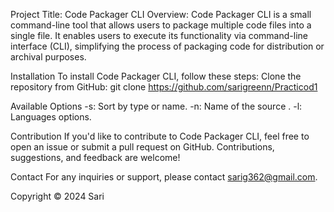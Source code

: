 Project Title: Code Packager CLI Overview: Code Packager CLI is a small command-line tool that allows users to package multiple code files into a single file. It enables users to execute its functionality via command-line interface (CLI), simplifying the process of packaging code for distribution or archival purposes.

Installation To install Code Packager CLI, follow these steps: Clone the repository from GitHub: git clone https://github.com/sarigreenn/Practicod1

Available Options -s: Sort by type or name. -n: Name of the source . -l: Languages options.

Contribution If you'd like to contribute to Code Packager CLI, feel free to open an issue or submit a pull request on GitHub. Contributions, suggestions, and feedback are welcome!

Contact For any inquiries or support, please contact sarig362@gmail.com.

Copyright © 2024 Sari
